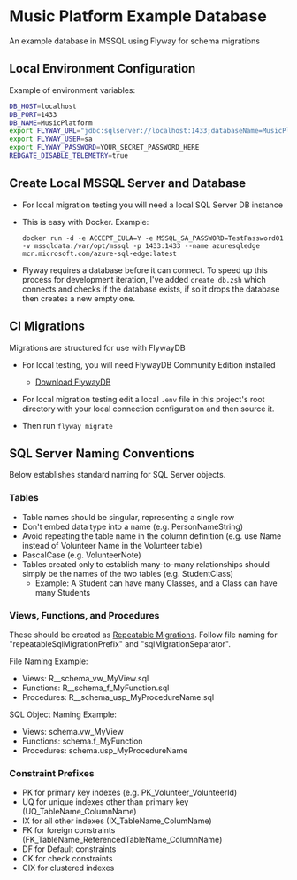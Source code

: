 # Music Platform Example Database

An example database in MSSQL using Flyway for schema migrations

## Local Environment Configuration

Example of environment variables:

```bash
DB_HOST=localhost
DB_PORT=1433
DB_NAME=MusicPlatform
export FLYWAY_URL="jdbc:sqlserver://localhost:1433;databaseName=MusicPlatform;encrypt=false;trustServerCertificate=true"
export FLYWAY_USER=sa
export FLYWAY_PASSWORD=YOUR_SECRET_PASSWORD_HERE
REDGATE_DISABLE_TELEMETRY=true
```

## Create Local MSSQL Server and Database

- For local migration testing you will need a local SQL Server DB instance
- This is easy with Docker.  Example:

    ```text
    docker run -d -e ACCEPT_EULA=Y -e MSSQL_SA_PASSWORD=TestPassword01 -v mssqldata:/var/opt/mssql -p 1433:1433 --name azuresqledge mcr.microsoft.com/azure-sql-edge:latest
    ```

- Flyway requires a database before it can connect.  To speed up this process for development iteration, I've added `create_db.zsh` which connects and checks if the database exists, if so it drops the database then creates a new empty one.

## CI Migrations

Migrations are structured for use with FlywayDB

- For local testing, you will need FlywayDB Community Edition installed
  - [Download FlywayDB](https://flywaydb.org/download/community)

- For local migration testing edit a local `.env` file in this project's root directory with your local connection configuration and then source it.

- Then run `flyway migrate`

## SQL Server Naming Conventions

Below establishes standard naming for SQL Server objects.

### Tables

- Table names should be singular, representing a single row
- Don't embed data type into a name (e.g. PersonNameString)
- Avoid repeating the table name in the column definition (e.g. use Name instead of Volunteer Name in the Volunteer table)
- PascalCase (e.g. VolunteerNote)
- Tables created only to establish many-to-many relationships should simply be the names of the two tables (e.g. StudentClass)
  - Example: A Student can have many Classes, and a Class can have many Students

### Views, Functions, and Procedures

These should be created as [Repeatable Migrations](https://flywaydb.org/documentation/concepts/migrations#repeatable-migrations).  Follow file naming for "repeatableSqlMigrationPrefix" and "sqlMigrationSeparator".

File Naming Example:

- Views: R__schema_vw_MyView.sql
- Functions: R__schema_f_MyFunction.sql
- Procedures: R__schema_usp_MyProcedureName.sql

SQL Object Naming Example:

- Views: schema.vw_MyView
- Functions: schema.f_MyFunction
- Procedures: schema.usp_MyProcedureName

### Constraint Prefixes

- PK for primary key indexes (e.g. PK_Volunteer_VolunteerId)
- UQ for unique indexes other than primary key (UQ_TableName_ColumnName)
- IX for all other indexes (IX_TableName_ColumName)
- FK for foreign constraints (FK_TableName_ReferencedTableName_ColumnName)
- DF for Default constraints
- CK for check constraints
- CIX for clustered indexes
